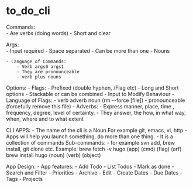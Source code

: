 # to_do_cli

Commands:   
    - Are verbs (doing words)
    - Short and clear

Args:   
    - Input required
    - Space separated
    - Can be more than one
    - Nouns

    - Language of Commands:
        - Verb args0 args1
        - They are pronounceable
        - verb plus nouns

Options:
    - Flags:
        - Prefixed (double hyphen, /Flag etc)
        - Long and Short options
        - Stackable or can be combined
        - Input to Modify Behaviour
        - Language of Flags:
            - verb adverb noun
            (rm --force [file])
            - pronounceable
            (forcefully remove this file)
    - Adverbs:
        - Express manner, place, time , frequency, degree, level of certainty.
        - They answer, the how, in what way, when, where and to what extent

CLI APPS:
    - The name of the cli is a Noun.For example git, emacs, vi, http
    - Apps will help you launch something, do more than one thing.
    - It is a collection of commands
    Sub-commands:
        - for example svn add, brew install, git clone etc.
        Example:
        brew  fetch   -v    hugo
        (app) (cmd) (flag)  (arf)
        brew   install  hugo
        (noun) (verb)   (object)

App Design:
    - App features:
        - Add Todo
        - List Todos
        - Mark as done
        - Search and Filter
        - Priorities
        - Archive
        - Edit
        - Create Dates
        - Due Dates
        - Tags
        - Projects
